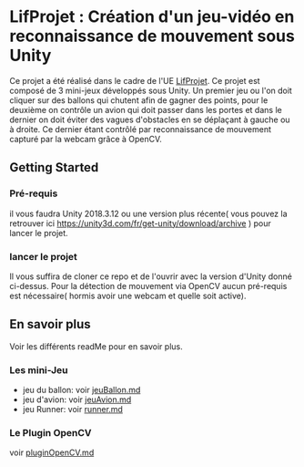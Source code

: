 # LifProjet : Création d'un jeu-vidéo en reconnaissance de mouvement sous Unity

Ce projet a été réalisé dans le cadre de l'UE [LifProjet](http://perso.univ-lyon1.fr/fabien.rico/site/projet:start). Ce projet est composé de 3 mini-jeux développés sous Unity. Un premier jeu ou l'on doit cliquer sur des ballons qui chutent afin de gagner des points, pour le deuxième on contrôle un avion qui doit passer dans 
les portes et dans le dernier on doit éviter des vagues d'obstacles en se déplaçant à gauche ou à droite. Ce dernier étant contrôlé par reconnaissance de mouvement capturé par la webcam grâce à OpenCV.

## Getting Started

### Pré-requis

il vous faudra Unity 2018.3.12 ou une version plus récente( vous pouvez la retrouver ici https://unity3d.com/fr/get-unity/download/archive )
pour lancer le projet. 

### lancer le projet

Il vous suffira de cloner ce repo et de l'ouvrir avec la version d'Unity donné ci-dessus. Pour la détection de 
mouvement via OpenCV aucun pré-requis est nécessaire( hormis avoir une webcam et quelle soit active).

## En savoir plus 

Voir les différents readMe pour en savoir plus.

### Les mini-Jeu
 * jeu du ballon: voir [jeuBallon.md](idk/Assets/JeuBallon/jeuBallon.md)
 * jeu d'avion: voir [jeuAvion.md](idk/Assets/JeuAvion/jeuAvion.md)
 * jeu Runner: voir [runner.md](idk/Assets/runner/runner.md)

### Le Plugin OpenCV

voir [pluginOpenCV.md](idk/Assets/runner/pluginOpenCV.md)
